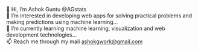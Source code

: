 👋 Hi, I’m Ashok Guntu @AGstats  
👀 I’m interested in developing web apps for solving practical problems and making predictions using machine learning...  
🌱 I’m currently learning machine learning, visualization and web development technologies...  
📫 Reach me through my mail ashokgwork@gmail.com

<!---
AGstats/AGstats is a ✨ special ✨ repository because its `README.md` (this file) appears on your GitHub profile.
You can click the Preview link to take a look at your changes.
--->
